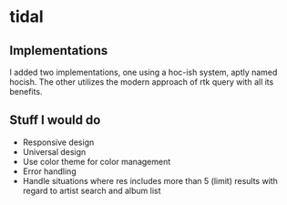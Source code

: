 # tidal

## Implementations
I added two implementations, one using a hoc-ish system, aptly named hocish. The other utilizes the modern approach of rtk query with all its benefits.

## Stuff I would do
- Responsive design
- Universal design
- Use color theme for color management
- Error handling
- Handle situations where res includes more than 5 (limit) results with regard to artist search and album list

